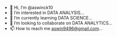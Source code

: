 - 👋 Hi, I’m @aswinck10
- 👀 I’m interested in DATA ANALYSIS...
- 🌱 I’m currently learning  DATA SCIENCE...
- 💞️ I’m looking to collaborate on  DATA ANALYTICS...
- 📫 How to reach me aswin9496@gmail.com...

<!---
aswinck10/aswinck10 is a ✨ special ✨ repository because its `README.md` (this file) appears on your GitHub profile.
You can click the Preview link to take a look at your changes.
--->
